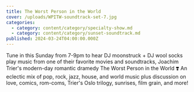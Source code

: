 ```yaml
---
title: The Worst Person in the World
cover: /uploads/WPITW-soundtrack-set-7.jpg
categories:
  - category: content/category/specialty-show.md
  - category: content/category/sunset-soundtrack.md
published: 2024-03-24T04:00:00.000Z
---
```


Tune in this Sunday from 7-9pm to hear DJ moonstruck + DJ wool socks play music from one of their favorite movies and soundtracks, Joachim Trier's modern-day romantic dramedy The Worst Person in the World ❣️ An eclectic mix of pop, rock, jazz, house, and world music plus discussion on love, comics, rom-coms, Trier's Oslo trilogy, sunrises, film grain, and more!
